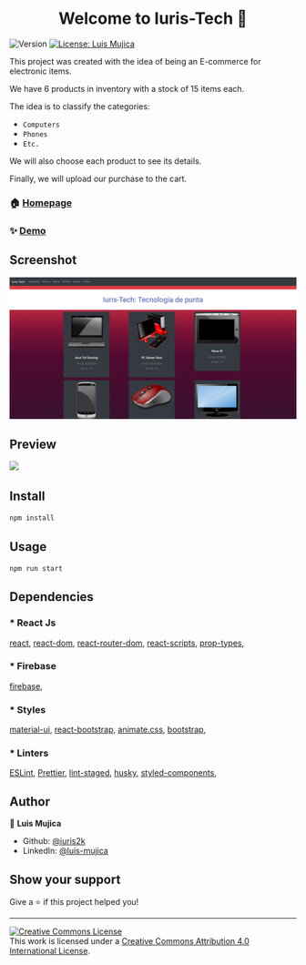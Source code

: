 <h1 align="center">Welcome to Iuris-Tech 👋</h1>
<p>
  <img alt="Version" src="https://img.shields.io/badge/version-0.1.0-blue.svg?cacheSeconds=2592000" />
  <a href="#" target="_blank">
    <img alt="License: Luis Mujica" src="https://img.shields.io/badge/License-Luis Mujica-yellow.svg" />
  </a>
</p>

This project was created with the idea of being an E-commerce for electronic items.

We have 6 products in inventory with a stock of 15 items each.

The idea is to classify the categories:

- `Computers`
- `Phones`
- `Etc.`

We will also choose each product to see its details.

Finally, we will upload our purchase to the cart.

### 🏠 [Homepage](https://iuristech.netlify.app/)

### ✨ [Demo](https://iuristech.netlify.app/)

## Screenshot

![](src/img/Iuris-Tech.png)

## Preview
![](src/img/Iuris-Tech.gif)

## Install

```sh
npm install
```

## Usage

```sh
npm run start
```

## Dependencies

### * React Js

[react](https://es.reactjs.org/),
[react-dom](https://es.reactjs.org/docs/react-dom.html),
[react-router-dom](https://www.npmjs.com/package/react-router-dom),
[react-scripts](https://www.npmjs.com/package/react-scripts),
[prop-types](https://www.npmjs.com/package/prop-types),

### * Firebase

[firebase](https://firebase.google.com/),

### * Styles

[material-ui](https://material-ui.com/),
[react-bootstrap](https://react-bootstrap.github.io/),
[animate.css](https://animate.style/),
[bootstrap](https://getbootstrap.com/),

### * Linters

[ESLint](https://eslint.org/),
[Prettier](https://prettier.io/),
[lint-staged](https://www.npmjs.com/package/lint-staged/v/7.3.0),
[husky](https://typicode.github.io/husky/#/),
[styled-components](https://styled-components.com/),

## Author

👤 **Luis Mujica**

* Github: [@iuris2k](https://github.com/iuris2k)
* LinkedIn: [@luis-mujica](https://linkedin.com/in/luis-mujica)

## Show your support

Give a ⭐️ if this project helped you!

***
<a rel="license" href="http://creativecommons.org/licenses/by/4.0/"><img alt="Creative Commons License" style="border-width:0" src="https://i.creativecommons.org/l/by/4.0/88x31.png" /></a><br />This work is licensed under a <a rel="license" href="http://creativecommons.org/licenses/by/4.0/">Creative Commons Attribution 4.0 International License</a>.
